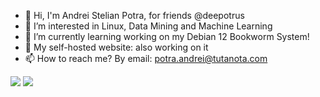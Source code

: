 - 👋 Hi, I'm Andrei Stelian Potra, for friends @deepotrus
- 👀 I’m interested in Linux, Data Mining and Machine Learning
- 🌱 I’m currently learning working on my Debian 12 Bookworm System!
- 💞️ My self-hosted website: also working on it
- 📫 How to reach me? By email: potra.andrei@tutanota.com

![](https://github-readme-stats.vercel.app/api?username=deepotrus&show_icons=true&include_all_commits=true&theme=city_lights&hide_title=true&hide_border=true) ![](https://github-readme-stats.vercel.app/api/top-langs/?username=deepotrus&layout=compact&theme=city_lights&hide_border=true)
